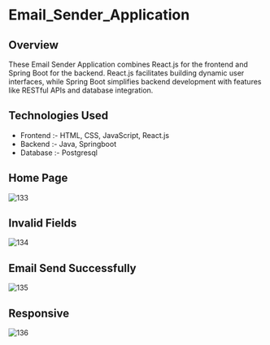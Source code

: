 # Email_Sender_Application

## Overview
These Email Sender Application combines React.js for the frontend and Spring Boot for the backend. React.js facilitates building dynamic user interfaces, while Spring Boot simplifies backend development with features like RESTful APIs and database integration.

## Technologies Used
* Frontend :- HTML, CSS, JavaScript, React.js
* Backend :- Java, Springboot
* Database :- Postgresql


## Home Page
![133](https://github.com/Adeshkanthali/Email_Sender_Application/assets/92244882/14ab22f7-bcef-4efa-b18f-2b5438fc1210)

## Invalid Fields 
![134](https://github.com/Adeshkanthali/Email_Sender_Application/assets/92244882/b25f1d14-a07a-4e7f-a4c1-dbc6740dbe5a)

## Email Send Successfully
![135](https://github.com/Adeshkanthali/Email_Sender_Application/assets/92244882/c7663f89-0d54-41c3-8ba3-7150c56b19cc)

## Responsive 
![136](https://github.com/Adeshkanthali/Email_Sender_Application/assets/92244882/8ed3267e-d248-45ea-88f5-a7ea7ac9c581)
